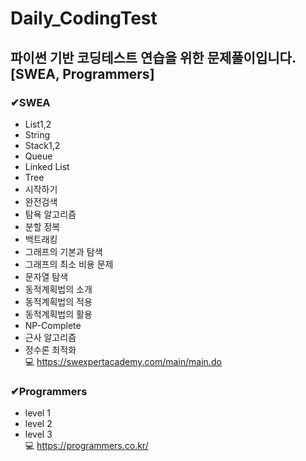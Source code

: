 # Daily_CodingTest
## 파이썬 기반 코딩테스트 연습을 위한 문제풀이입니다. [SWEA, Programmers]

### ✔SWEA
- List1,2
- String
- Stack1,2
- Queue
- Linked List
- Tree
- 시작하기
- 완전검색
- 탐욕 알고리즘
- 분할 정복
- 백트래킹
- 그래프의 기본과 탐색
- 그래프의 최소 비용 문제
- 문자열 탐색
- 동적계획법의 소개
- 동적계획법의 적용
- 동적계획법의 활용
- NP-Complete
- 근사 알고리즘
- 정수론 최적화</br>
💻 https://swexpertacademy.com/main/main.do

### ✔Programmers
- level 1
- level 2
- level 3</br>
💻 https://programmers.co.kr/
